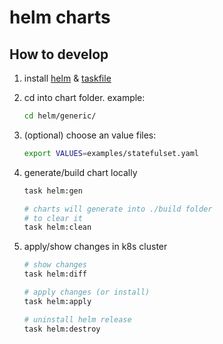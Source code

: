 helm charts
===========

## How to develop
1. install [helm](https://helm.sh/docs/intro/install/) & [taskfile](https://taskfile.dev/#/installation)

2. cd into chart folder. example:
    ```bash
    cd helm/generic/
    ```

3. (optional) choose an value files:
    ```bash
    export VALUES=examples/statefulset.yaml
    ```

4. generate/build chart locally
    ```bash
    task helm:gen

    # charts will generate into ./build folder
    # to clear it
    task helm:clean
    ```

5. apply/show changes in k8s cluster
    ```bash
    # show changes
    task helm:diff

    # apply changes (or install)
    task helm:apply

    # uninstall helm release
    task helm:destroy
    ```
